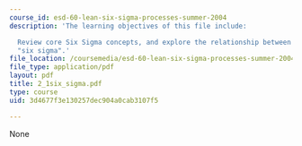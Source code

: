 ```yaml
---
course_id: esd-60-lean-six-sigma-processes-summer-2004
description: 'The learning objectives of this file include:

  Review core Six Sigma concepts, and explore the relationship between "lean" and
  "six sigma".'
file_location: /coursemedia/esd-60-lean-six-sigma-processes-summer-2004/3d4677f3e130257dec904a0cab3107f5_2_1six_sigma.pdf
file_type: application/pdf
layout: pdf
title: 2_1six_sigma.pdf
type: course
uid: 3d4677f3e130257dec904a0cab3107f5

---
```

None